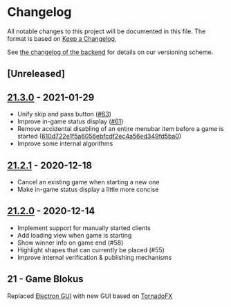 # Changelog
All notable changes to this project will be documented in this file.
The format is based on [Keep a Changelog](https://keepachangelog.com/en/1.0.0),

See [the changelog of the backend](https://github.com/CAU-Kiel-Tech-Inf/backend/blob/master/CHANGELOG.md)
for details on our versioning scheme.

## [Unreleased]

## [21.3.0](https://github.com/CAU-Kiel-Tech-Inf/gui/commits/21.3.0) - 2021-01-29
- Unify skip and pass button ([#63](https://github.com/CAU-Kiel-Tech-Inf/gui/pull/63))
- Improve in-game status display ([#61](https://github.com/CAU-Kiel-Tech-Inf/gui/pull/61))
- Remove accidental disabling of an entire menubar item before a game is started ([610d722e1f5a6056ebfcdf2ec4a56ed349fd5ba0](https://github.com/CAU-Kiel-Tech-Inf/gui/commit/610d722e1f5a6056ebfcdf2ec4a56ed349fd5ba0))
- Improve some internal algorithms

## [21.2.1](https://github.com/CAU-Kiel-Tech-Inf/gui/commits/21.2.1) - 2020-12-18
- Cancel an existing game when starting a new one
- Make in-game status display a little more concise

## [21.2.0](https://github.com/CAU-Kiel-Tech-Inf/gui/commits/21.2.0) - 2020-12-14
- Implement support for manually started clients
- Add loading view when game is starting
- Show winner info on game end (#58)
- Highlight shapes that can currently be placed (#55)
- Improve internal verification & publishing mechanisms

## 21 - Game Blokus
Replaced [Electron GUI](https://github.com/CAU-Kiel-Tech-Inf/gui-electron) with new GUI based on [TornadoFX](https://github.com/edvin/tornadofx2)
